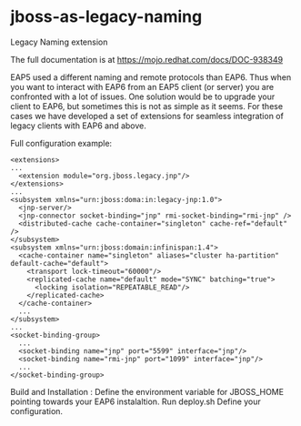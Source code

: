 jboss-as-legacy-naming
======================

Legacy Naming extension

The full documentation is at https://mojo.redhat.com/docs/DOC-938349

EAP5 used a different naming and remote protocols than EAP6. 
Thus when you want to interact with EAP6 from an EAP5 client (or server) you are confronted with a lot of issues.
One solution would be to upgrade your client to EAP6, but sometimes this is not as simple as it seems.
For these cases we have developed a set of extensions for seamless integration of legacy clients with EAP6 and above.


Full configuration example:

    <extensions>  
    ...  
      <extension module="org.jboss.legacy.jnp"/>  
    </extensions>  
    ...  
    <subsystem xmlns="urn:jboss:doma:in:legacy-jnp:1.0">  
      <jnp-server/>  
      <jnp-connector socket-binding="jnp" rmi-socket-binding="rmi-jnp" />  
      <distributed-cache cache-container="singleton" cache-ref="default" />  
    </subsystem>  
    <subsystem xmlns="urn:jboss:domain:infinispan:1.4">  
      <cache-container name="singleton" aliases="cluster ha-partition" default-cache="default">  
        <transport lock-timeout="60000"/>  
        <replicated-cache name="default" mode="SYNC" batching="true">  
          <locking isolation="REPEATABLE_READ"/>  
        </replicated-cache>  
      </cache-container>  
      ...  
    </subsystem>  
    ...  
    <socket-binding-group>  
      ...  
      <socket-binding name="jnp" port="5599" interface="jnp"/>  
      <socket-binding name="rmi-jnp" port="1099" interface="jnp"/>  
      ...  
    </socket-binding-group>  
    
Build and Installation : 
Define the environment variable for JBOSS_HOME pointing towards your EAP6 instalaltion.
Run deploy.sh
Define your configuration.

